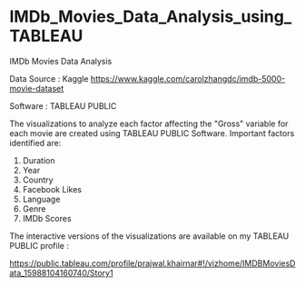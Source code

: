 # IMDb_Movies_Data_Analysis_using_TABLEAU
IMDb Movies Data Analysis

Data Source : Kaggle
https://www.kaggle.com/carolzhangdc/imdb-5000-movie-dataset

Software : TABLEAU PUBLIC

The visualizations to analyze each factor affecting the "Gross" variable for each movie are created using TABLEAU PUBLIC Software. 
Important factors identified are:
  1. Duration
  2. Year
  3. Country
  4. Facebook Likes
  5. Language
  6. Genre
  7. IMDb Scores
  
  
The interactive versions of the visualizations are available on my TABLEAU PUBLIC profile :

https://public.tableau.com/profile/prajwal.khairnar#!/vizhome/IMDBMoviesData_15988104160740/Story1


